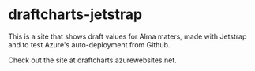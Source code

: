 # draftcharts-jetstrap

This is a site that shows draft values for Alma maters, made with Jetstrap and to test Azure's auto-deployment from Github.

Check out the site at draftcharts.azurewebsites.net.
